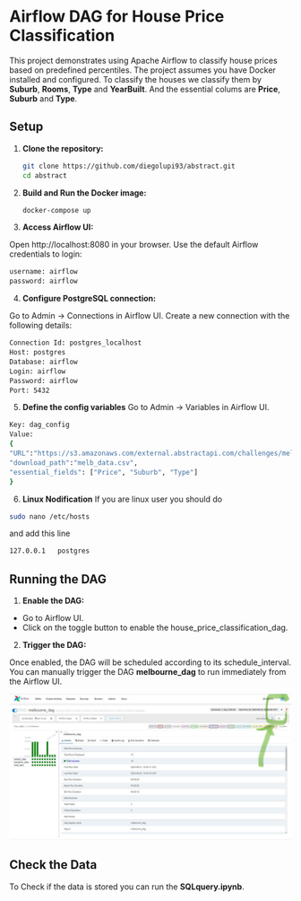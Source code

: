 # Airflow DAG for House Price Classification

This project demonstrates using Apache Airflow to classify house prices based on predefined percentiles. The project assumes you have Docker installed and configured.
To classify the houses we classify them by **Suburb**, **Rooms**, **Type** and **YearBuilt**. And the essential colums are 
**Price**, **Suburb** and **Type**.

## Setup

1. **Clone the repository:**

   ```bash
   git clone https://github.com/diegolupi93/abstract.git
   cd abstract
   ```

2. **Build and Run the Docker image:**

    ```bash
   docker-compose up
   ```

3. **Access Airflow UI:**

Open http://localhost:8080 in your browser. Use the default Airflow credentials  to login:
  ```bash
  username: airflow
  password: airflow
  ```

4. **Configure PostgreSQL connection:**

Go to Admin -> Connections in Airflow UI.
Create a new connection with the following details:
  ```bash
  Connection Id: postgres_localhost
  Host: postgres
  Database: airflow
  Login: airflow
  Password: airflow
  Port: 5432
  ```

5. **Define the config variables**
Go to Admin -> Variables in Airflow UI.
  ```bash
  Key: dag_config
  Value: 
  {
  "URL":"https://s3.amazonaws.com/external.abstractapi.com/challenges/melb_data.csv",
  "download_path":"melb_data.csv",
  "essential_fields": ["Price", "Suburb", "Type"]
  }
  ```

6. **Linux Nodification**
If you are linux user you should do
  ```bash
  sudo nano /etc/hosts
  ```
and add this line 
  ```bash
  127.0.0.1   postgres
  ```

## Running the DAG

1. **Enable the DAG:**

- Go to Airflow UI.
- Click on the toggle button to enable the house_price_classification_dag.

2. **Trigger the DAG:**

Once enabled, the DAG will be scheduled according to its schedule_interval.
You can manually trigger the DAG **melbourne_dag** to run immediately from the Airflow UI.

![alt text](constant/trigger.jpeg)

## Check the Data

To Check if the data is stored you can run the **SQLquery.ipynb**.
